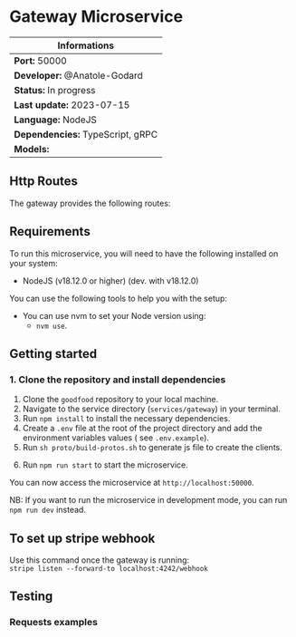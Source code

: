 # Gateway Microservice

| Informations                       |
| ---------------------------------- |
| **Port:** 50000                    |
| **Developer:** @Anatole-Godard     |
| **Status:** In progress            |
| **Last update:** 2023-07-15        |
| **Language:** NodeJS               |
| **Dependencies:** TypeScript, gRPC |
| **Models:**                        |

## Http Routes

The gateway provides the following routes:

[//]: # "TODO: Add routes"

## Requirements

To run this microservice, you will need to have the following installed on your system:

- NodeJS (v18.12.0 or higher) (dev. with v18.12.0)

You can use the following tools to help you with the setup:

- You can use nvm to set your Node version using:
  - `nvm use`.

## Getting started

### 1. Clone the repository and install dependencies

1. Clone the `goodfood` repository to your local machine.
2. Navigate to the service directory (`services/gateway`) in your terminal.
3. Run `npm install` to install the necessary dependencies.
4. Create a `.env` file at the root of the project directory and add the environment variables values (
   see `.env.example`).
5. Run `sh proto/build-protos.sh` to generate js file to create the clients.
<!--
    NOT NECESSARY IF YOU USE THE LAST VERSION OF THE SCRIPT
    5.1. Then replace all "import * as grpc from "grpc";" package iteration by "import * as grpc from "@grpc/grpc-js";"
    All the occurence of the package "grpc" must be replaced by "@grpc/grpc-js" in the folder "services/gateway/src/proto"
-->
6. Run `npm run start` to start the microservice.

You can now access the microservice at `http://localhost:50000`.

NB: If you want to run the microservice in development mode, you can run `npm run dev` instead.

## To set up stripe webhook
Use this command once the gateway is running:  
`stripe listen --forward-to localhost:4242/webhook `

## Testing

### Requests examples

[//]: # "TODO: Add requests examples"
